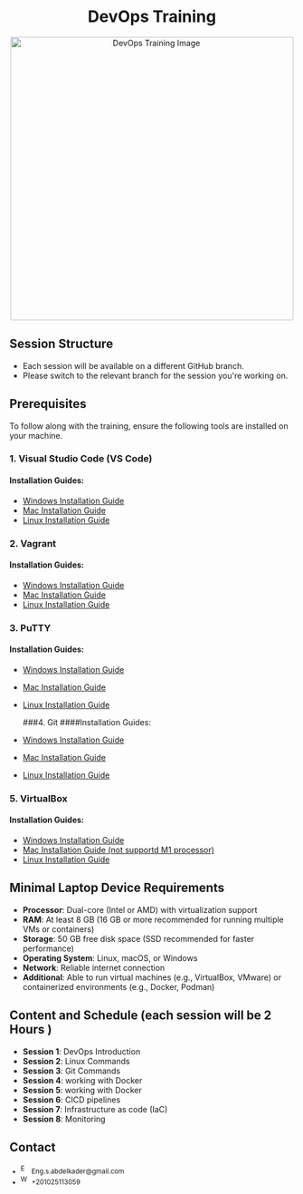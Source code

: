 <h1 align="center">DevOps Training</h1>

<p align="center">
  <img src="https://drive.google.com/uc?export=view&id=1gc-vXdQvaa3srR2ZXwHIpJIadqOBKWGp" alt="DevOps Training Image" width="500" height="500" />
</p>

## Session Structure

- Each session will be available on a different GitHub branch.
- Please switch to the relevant branch for the session you're working on.

## Prerequisites

To follow along with the training, ensure the following tools are installed on your machine.

### 1. Visual Studio Code (VS Code)

#### Installation Guides:
- [Windows Installation Guide](https://code.visualstudio.com/docs/setup/windows)
- [Mac Installation Guide](https://code.visualstudio.com/docs/setup/mac)
- [Linux Installation Guide](https://code.visualstudio.com/docs/setup/linux)

### 2. Vagrant

#### Installation Guides:
- [Windows Installation Guide](https://developer.hashicorp.com/vagrant/docs/installation#windows)
- [Mac Installation Guide](https://developer.hashicorp.com/vagrant/docs/installation#macos)
- [Linux Installation Guide](https://developer.hashicorp.com/vagrant/docs/installation#linux)

### 3. PuTTY

#### Installation Guides:
- [Windows Installation Guide](https://www.chiark.greenend.org.uk/~sgtatham/putty/latest.html)
- [Mac Installation Guide](https://www.chiark.greenend.org.uk/~sgtatham/putty/x11.html)
- [Linux Installation Guide](https://www.chiark.greenend.org.uk/~sgtatham/putty/puttydoc.txt)

  ###4. Git
####Installation Guides:
- [Windows Installation Guide](https://git-scm.com/book/en/v2/Getting-Started-Installing-Git#windows)
- [Mac Installation Guide](https://git-scm.com/book/en/v2/Getting-Started-Installing-Git#macos)
- [Linux Installation Guide](https://git-scm.com/book/en/v2/Getting-Started-Installing-Git#linux)


### 5. VirtualBox
#### Installation Guides:
- [Windows Installation Guide](https://www.virtualbox.org/manual/ch02.html#idp56300176)
- [Mac Installation Guide (not supportd M1 processor)](https://www.virtualbox.org/manual/ch02.html#idp56300272)
- [Linux Installation Guide](https://www.virtualbox.org/manual/ch02.html#idp56300328)

## Minimal Laptop Device Requirements

- **Processor**: Dual-core (Intel or AMD) with virtualization support
- **RAM**: At least 8 GB (16 GB or more recommended for running multiple VMs or containers)
- **Storage**: 50 GB free disk space (SSD recommended for faster performance)
- **Operating System**: Linux, macOS, or Windows
- **Network**: Reliable internet connection
- **Additional**: Able to run virtual machines (e.g., VirtualBox, VMware) or containerized environments (e.g., Docker, Podman)

## Content and Schedule (each session will be 2 Hours )

- **Session 1**: DevOps Introduction
- **Session 2**: Linux Commands
- **Session 3**: Git Commands
- **Session 4**: working with Docker
- **Session 5**: working with Docker
-  **Session 6**: CICD pipelines
-  **Session 7**: Infrastructure as code (IaC)
-  **Session 8**: Monitoring

  

## Contact

<ul style="font-size: smaller;">
  <li>
    <img src="https://cdn-icons-png.flaticon.com/512/732/732200.png" alt="Email" width="16" height="16" />
    Eng.s.abdelkader@gmail.com
  </li>
  <li>
    <img src="https://cdn-icons-png.flaticon.com/512/220/220236.png" alt="WhatsApp" width="16" height="16" />
    +201025113059
  </li>
</ul>
